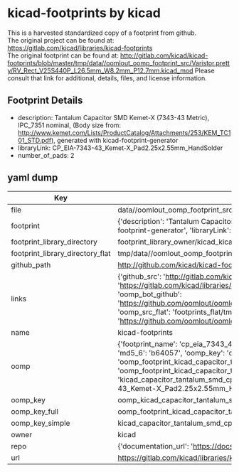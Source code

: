 # kicad-footprints by kicad  
This is a harvested standardized copy of a footprint from github.  
The original project can be found at:  
https://gitlab.com/kicad/libraries/kicad-footprints  
The original footprint can be found at:
http://gitlab.com/kicad/kicad-footprints/blob/master/tmp/data//oomlout_oomp_footprint_src/Varistor.pretty/RV_Rect_V25S440P_L26.5mm_W8.2mm_P12.7mm.kicad_mod
Please consult that link for additional, details, files, and license information.  
## Footprint Details
* description: Tantalum Capacitor SMD Kemet-X (7343-43 Metric), IPC_7351 nominal, (Body size from: http://www.kemet.com/Lists/ProductCatalog/Attachments/253/KEM_TC101_STD.pdf), generated with kicad-footprint-generator  
* libraryLink: CP_EIA-7343-43_Kemet-X_Pad2.25x2.55mm_HandSolder  
* number_of_pads: 2  
## yaml dump  
| Key | Value |  
| --- | --- |  
| file | data//oomlout_oomp_footprint_src/kicad-footprints/Capacitor_Tantalum_SMD.pretty/CP_EIA-7343-43_Kemet-X_Pad2.25x2.55mm_HandSolder.kicad_mod |  
| footprint | {'description': 'Tantalum Capacitor SMD Kemet-X (7343-43 Metric), IPC_7351 nominal, (Body size from: http://www.kemet.com/Lists/ProductCatalog/Attachments/253/KEM_TC101_STD.pdf), generated with kicad-footprint-generator', 'libraryLink': 'CP_EIA-7343-43_Kemet-X_Pad2.25x2.55mm_HandSolder', 'number_of_pads': 2} |  
| footprint_library_directory | footprint_library_owner/kicad_kicad-footprints/ |  
| footprint_library_directory_flat | tmp/data//oomlout_oomp_footprint_src/footprints_flat/kicad_capacitor_tantalum_smd_cp_eia_7343_43_kemet_x_pad2_25x2_55mm_handsolder/working |  
| github_path | http://github.com/kicad/kicad-footprints/blob/master/tmp/data//oomlout_oomp_footprint_src/Capacitor_Tantalum_SMD.pretty/CP_EIA-7343-43_Kemet-X_Pad2.25x2.55mm_HandSolder.kicad_mod |  
| links | {'github_src': 'http://gitlab.com/kicad/kicad-footprints/blob/master/tmp/data//oomlout_oomp_footprint_src/Varistor.pretty/RV_Rect_V25S440P_L26.5mm_W8.2mm_P12.7mm.kicad_mod', 'github_src_repo': 'https://gitlab.com/kicad/libraries/kicad-footprints', 'oomp_bot': 'tmp/data//oomlout_oomp_footprint_src/footprints/kicad_capacitor_tantalum_smd_cp_eia_7343_43_kemet_x_pad2_25x2_55mm_handsolder/working', 'oomp_bot_github': 'https://github.com/oomlout/oomlout_oomp_footprint_bot/tree/main/tmp/data//oomlout_oomp_footprint_src/footprints/kicad_capacitor_tantalum_smd_cp_eia_7343_43_kemet_x_pad2_25x2_55mm_handsolder/working', 'oomp_src_flat': 'footprints_flat/tmp/data//oomlout_oomp_footprint_src/footprints_flat/kicad_capacitor_tantalum_smd_cp_eia_7343_43_kemet_x_pad2_25x2_55mm_handsolder/working', 'oomp_src_flat_github': 'https://github.com/oomlout/oomlout_oomp_footprint_src/tree/main/tmp/data//oomlout_oomp_footprint_src/footprints_flat/kicad_capacitor_tantalum_smd_cp_eia_7343_43_kemet_x_pad2_25x2_55mm_handsolder/working'} |  
| name | kicad-footprints |  
| oomp | {'footprint_name': 'cp_eia_7343_43_kemet_x_pad2_25x2_55mm_handsolder', 'library_name': 'capacitor_tantalum_smd', 'md5': 'b64057210aa047a18544bb41c3e0b22f', 'md5_10': 'b64057210a', 'md5_5': 'b6405', 'md5_6': 'b64057', 'oomp_key': 'oomp_kicad_capacitor_tantalum_smd_cp_eia_7343_43_kemet_x_pad2_25x2_55mm_handsolder', 'oomp_key_extra': 'oomp_footprint_kicad_capacitor_tantalum_smd_cp_eia_7343_43_kemet_x_pad2_25x2_55mm_handsolder', 'oomp_key_full': 'oomp_footprint_kicad_capacitor_tantalum_smd_cp_eia_7343_43_kemet_x_pad2_25x2_55mm_handsolder_b64057', 'oomp_key_simple': 'kicad_capacitor_tantalum_smd_cp_eia_7343_43_kemet_x_pad2_25x2_55mm_handsolder', 'original_filename': 'data//oomlout_oomp_footprint_src/kicad-footprints/Capacitor_Tantalum_SMD.pretty/CP_EIA-7343-43_Kemet-X_Pad2.25x2.55mm_HandSolder.kicad_mod', 'owner_name': 'kicad'} |  
| oomp_key | oomp_kicad_capacitor_tantalum_smd_cp_eia_7343_43_kemet_x_pad2_25x2_55mm_handsolder |  
| oomp_key_full | oomp_footprint_kicad_capacitor_tantalum_smd_cp_eia_7343_43_kemet_x_pad2_25x2_55mm_handsolder |  
| oomp_key_simple | kicad_capacitor_tantalum_smd_cp_eia_7343_43_kemet_x_pad2_25x2_55mm_handsolder |  
| owner | kicad |  
| repo | {'documentation_url': 'https://docs.github.com/rest/repos/repos#get-a-repository', 'message': 'Not Found'} |  
| url | https://gitlab.com/kicad/libraries/kicad-footprints |  

